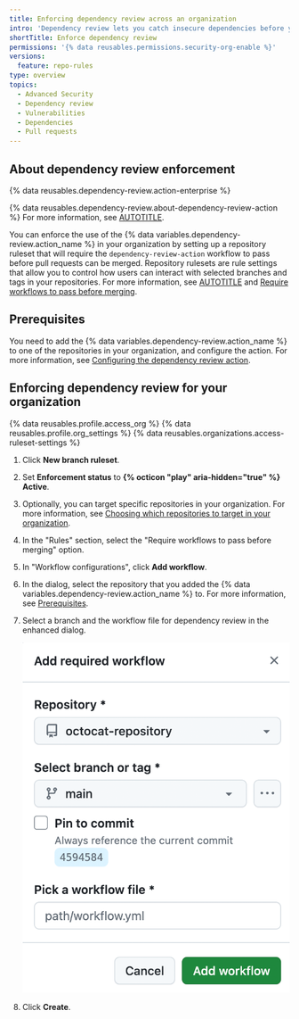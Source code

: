 ```yaml
---
title: Enforcing dependency review across an organization
intro: 'Dependency review lets you catch insecure dependencies before you introduce them to your environment. You can enforce the use of the {% data variables.dependency-review.action_name %} across your organization.'
shortTitle: Enforce dependency review
permissions: '{% data reusables.permissions.security-org-enable %}'
versions:
  feature: repo-rules
type: overview
topics:
  - Advanced Security
  - Dependency review
  - Vulnerabilities
  - Dependencies
  - Pull requests
---
```


## About dependency review enforcement

{% data reusables.dependency-review.action-enterprise %}

{% data reusables.dependency-review.about-dependency-review-action %} For more information, see [AUTOTITLE](/code-security/supply-chain-security/understanding-your-software-supply-chain/about-dependency-review#about-the-dependency-review-action).

You can enforce the use of the {% data variables.dependency-review.action_name %} in your organization by setting up a repository ruleset that will require the `dependency-review-action` workflow to pass before pull requests can be merged. Repository rulesets are rule settings that allow you to control how users can interact with selected branches and tags in your repositories. For more information, see [AUTOTITLE](/repositories/configuring-branches-and-merges-in-your-repository/managing-rulesets/about-rulesets) and [Require workflows to pass before merging](/repositories/configuring-branches-and-merges-in-your-repository/managing-rulesets/available-rules-for-rulesets#require-workflows-to-pass-before-merging).

## Prerequisites

You need to add the {% data variables.dependency-review.action_name %} to one of the repositories in your organization, and configure the action. For more information, see [Configuring the dependency review action](/code-security/supply-chain-security/understanding-your-software-supply-chain/configuring-the-dependency-review-action).

## Enforcing dependency review for your organization

{% data reusables.profile.access_org %}
{% data reusables.profile.org_settings %}
{% data reusables.organizations.access-ruleset-settings %}
1. Click **New branch ruleset**.
1. Set **Enforcement status** to **{% octicon "play" aria-hidden="true" %} Active**.
1. Optionally, you can target specific repositories in your organization. For more information, see [Choosing which repositories to target in your organization](/organizations/managing-organization-settings/creating-rulesets-for-repositories-in-your-organization#choosing-which-repositories-to-target-in-your-organization).
1. In the "Rules" section, select the "Require workflows to pass before merging" option.
1. In "Workflow configurations", click **Add workflow**.
1. In the dialog, select the repository that you added the {% data variables.dependency-review.action_name %} to. For more information, see [Prerequisites](#prerequisites).
1. Select a branch and the workflow file for dependency review in the enhanced dialog.

   ![Screenshot of the Add required workflow dialog. You need to specify a repository, branch, and workflow.](/assets/images/help/repository/add-required-workflow-dialog.png)

1. Click **Create**.
